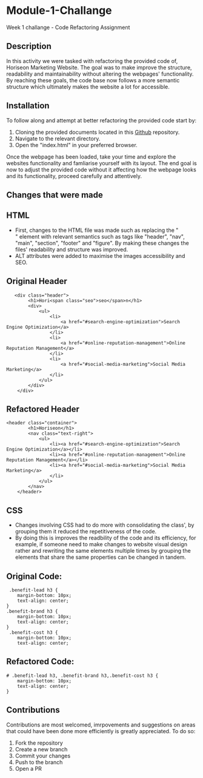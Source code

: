 # Module-1-Challange
Week 1 challange - Code Refactoring Assignment

## Description
In this activity we were tasked with refactoring the provided code of, Horiseon Marketing Website. The goal was to make improve the structure, readability and maintainability without altering the webpages' functionality. By reaching these goals, the code base now follows a more semantic structure which ultimately makes the website a lot for accessible. 

## Installation
To follow along and attempt at better refactoring the provided code start by:
1. Cloning the provided documents located in this <a href="https://github.com/coding-boot-camp/urban-octo-telegram.git">Github</a> repository.
2. Navigate to the relevant directory.
3. Open the "index.html" in your preferred browser.

Once the webpage has been loaded, take your time and explore the websites functionality and famliarise yourself with its layout. The end goal is now to adjust the provided code without it affecting how the webpage looks and its functionality, proceed carefully and attentively.

## Changes that were made

## HTML
- First, changes to the HTML file was made such as replacing the "<div>" element with relevant semantics such as tags like "header", "nav", "main", "section", "footer" and "figure". By making these changes the files' readability and structure was improved.
- ALT attributes were added to maximise the images accessibility and SEO.

## Original Header
```
   <div class="header">
        <h1>Hori<span class="seo">seo</span>n</h1>
        <div>
            <ul>
                <li>
                    <a href="#search-engine-optimization">Search Engine Optimization</a>
                </li>
                <li>
                    <a href="#online-reputation-management">Online Reputation Management</a>
                </li>
                <li>
                    <a href="#social-media-marketing">Social Media Marketing</a>
                </li>
            </ul>
        </div>
    </div>
```
## Refactored Header
```
<header class="container"> 
        <h1>Horiseon</h1>
        <nav class="text-right">
            <ul>
                <li><a href="#search-engine-optimization">Search Engine Optimization</a></li>
                <li><a href="#online-reputation-management">Online Reputation Management</a></li>
                <li><a href="#social-media-marketing">Social Media Marketing</a>
                </li>
            </ul>
        </nav>
    </header>
```
## CSS
- Changes involving CSS had to do more with consolidating the class', by grouping them it reduced the repetitiveness of the code.
- By doing this is improves the readbility of the code and its efficiency, for example, if someone need to make changes to website visual design rather and rewriting the same elements multiple times by grouping the elements that share the same properties can be changed in tandem. 

## Original Code:
```
 .benefit-lead h3 {
    margin-bottom: 10px;
    text-align: center;
}
.benefit-brand h3 {
    margin-bottom: 10px;
    text-align: center;
}
 .benefit-cost h3 {
    margin-bottom: 10px;
    text-align: center;
```
## Refactored Code:
```
# .benefit-lead h3, .benefit-brand h3,.benefit-cost h3 {
    margin-bottom: 10px;
    text-align: center;
}
```
## Contributions
Contributions are most welcomed, imrpovements and suggestions on areas that could have been done more efficiently is greatly appreciated. To do so: 
1. Fork the repository
2. Create a new branch
3. Commit your changes
4. Push to the branch
5. Open a PR















